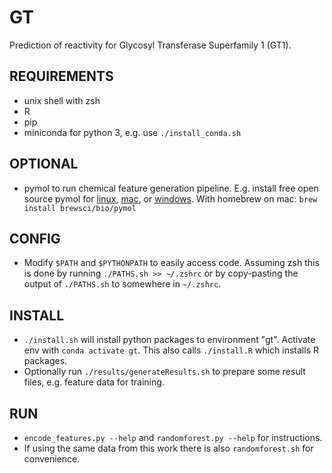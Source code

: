 # GT
Prediction of reactivity for Glycosyl Transferase Superfamily 1 (GT1).

## REQUIREMENTS
- unix shell with zsh
- R
- pip
- miniconda for python 3, e.g. use `./install_conda.sh`

## OPTIONAL
- pymol to run chemical feature generation pipeline. E.g. install free open source pymol for [linux](https://pymolwiki.org/index.php/Linux_Install), [mac](https://pymolwiki.org/index.php/MAC_Install), or [windows](https://pymolwiki.org/index.php/Windows_Install). With homebrew on mac: `brew install brewsci/bio/pymol`

## CONFIG
- Modify `$PATH` and `$PYTHONPATH` to easily access code. Assuming zsh this is done by running `./PATHS.sh >> ~/.zshrc` or by copy-pasting the output of `./PATHS.sh` to somewhere in `~/.zshrc`.

## INSTALL
- `./install.sh` will install python packages to environment "gt". Activate env with `conda activate gt`. This also calls `./install.R` which installs R packages.
- Optionally run `./results/generateResults.sh` to prepare some result files, e.g. feature data for training.

## RUN
- `encode_features.py --help` and `randomforest.py --help` for instructions.
- If using the same data from this work there is also `randomforest.sh` for convenience.

